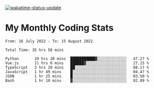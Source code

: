 [![wakatime-status-update](https://github.com/noopurphalak/noopurphalak/workflows/wakatime-status-update/badge.svg)](https://github.com/noopurphalak/noopurphalak/actions/workflows/main.yml)

# My Monthly Coding Stats

<!--START_SECTION:waka-->

```text
From: 16 July 2022 - To: 15 August 2022

Total Time: 35 hrs 58 mins

Python       19 hrs 20 mins  ███████████▓░░░░░░░░░░░░░   47.27 %
Vue.js       11 hrs 6 mins   ██████▓░░░░░░░░░░░░░░░░░░   27.15 %
TypeScript   3 hrs 20 mins   ██░░░░░░░░░░░░░░░░░░░░░░░   08.17 %
JavaScript   1 hr 49 mins    █░░░░░░░░░░░░░░░░░░░░░░░░   04.47 %
JSON         1 hr 25 mins    █░░░░░░░░░░░░░░░░░░░░░░░░   03.50 %
Bash         1 hr 10 mins    ▓░░░░░░░░░░░░░░░░░░░░░░░░   02.89 %
```

<!--END_SECTION:waka-->

